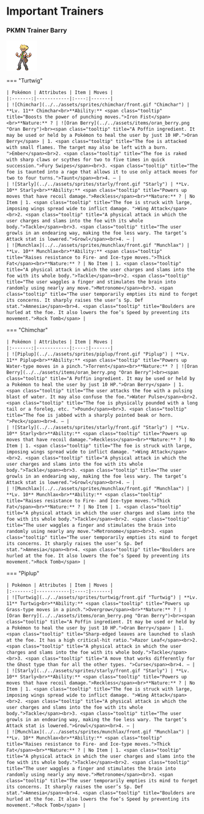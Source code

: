 # Important Trainers

### PKMN Trainer Barry

![PKMN Trainer Barry](../../assets/important_trainers/barry.png "PKMN Trainer Barry")

=== "Turtwig"

	| Pokémon | Attributes | Item | Moves |
	|:-------:|------------|:----:|-------|
	| ![Chimchar](../../assets/sprites/chimchar/front.gif "Chimchar") | **Lv. 11** Chimchar<br>**Ability:** <span class="tooltip" title="Boosts the power of punching moves.">Iron Fist</span><br>**Nature:** ? | ![Oran Berry](../../assets/items/oran_berry.png "Oran Berry")<br><span class="tooltip" title="A Poffin ingredient. It may be used or held by a Pokémon to heal the user by just 10 HP.">Oran Berry</span> | 1. <span class="tooltip" title="The foe is attacked with small flames. The target may also be left with a burn. ">Ember</span><br>2. <span class="tooltip" title="The foe is raked with sharp claws or scythes for two to five times in quick succession.">Fury Swipes</span><br>3. <span class="tooltip" title="The foe is taunted into a rage that allows it to use only attack moves for two to four turns.">Taunt</span><br>4. — |
	| ![Starly](../../assets/sprites/starly/front.gif "Starly") | **Lv. 10** Starly<br>**Ability:** <span class="tooltip" title="Powers up moves that have recoil damage.">Reckless</span><br>**Nature:** ? | No Item | 1. <span class="tooltip" title="The foe is struck with large, imposing wings spread wide to inflict damage. ">Wing Attack</span><br>2. <span class="tooltip" title="A physical attack in which the user charges and slams into the foe with its whole body.">Tackle</span><br>3. <span class="tooltip" title="The user growls in an endearing way, making the foe less wary. The target’s Attack stat is lowered.">Growl</span><br>4. — |
	| ![Munchlax](../../assets/sprites/munchlax/front.gif "Munchlax") | **Lv. 10** Munchlax<br>**Ability:** <span class="tooltip" title="Raises resistance to Fire-​ and Ice-type moves.">Thick Fat</span><br>**Nature:** ? | No Item | 1. <span class="tooltip" title="A physical attack in which the user charges and slams into the foe with its whole body.">Tackle</span><br>2. <span class="tooltip" title="The user waggles a finger and stimulates the brain into randomly using nearly any move.">Metronome</span><br>3. <span class="tooltip" title="The user temporarily empties its mind to forget its concerns. It sharply raises the user’s Sp. Def stat.">Amnesia</span><br>4. <span class="tooltip" title="Boulders are hurled at the foe. It also lowers the foe’s Speed by preventing its movement.">Rock Tomb</span> |
	
=== "Chimchar"

	| Pokémon | Attributes | Item | Moves |
	|:-------:|------------|:----:|-------|
	| ![Piplup](../../assets/sprites/piplup/front.gif "Piplup") | **Lv. 11** Piplup<br>**Ability:** <span class="tooltip" title="Powers up Water-type moves in a pinch.">Torrent</span><br>**Nature:** ? | ![Oran Berry](../../assets/items/oran_berry.png "Oran Berry")<br><span class="tooltip" title="A Poffin ingredient. It may be used or held by a Pokémon to heal the user by just 10 HP.">Oran Berry</span> | 1. <span class="tooltip" title="The user attacks the foe with a pulsing blast of water. It may also confuse the foe.">Water Pulse</span><br>2. <span class="tooltip" title="The foe is physically pounded with a long tail or a foreleg, etc. ">Pound</span><br>3. <span class="tooltip" title="The foe is jabbed with a sharply pointed beak or horn. ">Peck</span><br>4. — |
	| ![Starly](../../assets/sprites/starly/front.gif "Starly") | **Lv. 10** Starly<br>**Ability:** <span class="tooltip" title="Powers up moves that have recoil damage.">Reckless</span><br>**Nature:** ? | No Item | 1. <span class="tooltip" title="The foe is struck with large, imposing wings spread wide to inflict damage. ">Wing Attack</span><br>2. <span class="tooltip" title="A physical attack in which the user charges and slams into the foe with its whole body.">Tackle</span><br>3. <span class="tooltip" title="The user growls in an endearing way, making the foe less wary. The target’s Attack stat is lowered.">Growl</span><br>4. — |
	| ![Munchlax](../../assets/sprites/munchlax/front.gif "Munchlax") | **Lv. 10** Munchlax<br>**Ability:** <span class="tooltip" title="Raises resistance to Fire-​ and Ice-type moves.">Thick Fat</span><br>**Nature:** ? | No Item | 1. <span class="tooltip" title="A physical attack in which the user charges and slams into the foe with its whole body.">Tackle</span><br>2. <span class="tooltip" title="The user waggles a finger and stimulates the brain into randomly using nearly any move.">Metronome</span><br>3. <span class="tooltip" title="The user temporarily empties its mind to forget its concerns. It sharply raises the user’s Sp. Def stat.">Amnesia</span><br>4. <span class="tooltip" title="Boulders are hurled at the foe. It also lowers the foe’s Speed by preventing its movement.">Rock Tomb</span> |
	
=== "Piplup"

	| Pokémon | Attributes | Item | Moves |
	|:-------:|------------|:----:|-------|
	| ![Turtwig](../../assets/sprites/turtwig/front.gif "Turtwig") | **Lv. 11** Turtwig<br>**Ability:** <span class="tooltip" title="Powers up Grass-type moves in a pinch.">Overgrow</span><br>**Nature:** ? | ![Oran Berry](../../assets/items/oran_berry.png "Oran Berry")<br><span class="tooltip" title="A Poffin ingredient. It may be used or held by a Pokémon to heal the user by just 10 HP.">Oran Berry</span> | 1. <span class="tooltip" title="Sharp-edged leaves are launched to slash at the foe. It has a high critical-hit ratio.">Razor Leaf</span><br>2. <span class="tooltip" title="A physical attack in which the user charges and slams into the foe with its whole body.">Tackle</span><br>3. <span class="tooltip" title="A move that works differently for the Ghost type than for all the other types. ">Curse</span><br>4. — |
	| ![Starly](../../assets/sprites/starly/front.gif "Starly") | **Lv. 10** Starly<br>**Ability:** <span class="tooltip" title="Powers up moves that have recoil damage.">Reckless</span><br>**Nature:** ? | No Item | 1. <span class="tooltip" title="The foe is struck with large, imposing wings spread wide to inflict damage. ">Wing Attack</span><br>2. <span class="tooltip" title="A physical attack in which the user charges and slams into the foe with its whole body.">Tackle</span><br>3. <span class="tooltip" title="The user growls in an endearing way, making the foe less wary. The target’s Attack stat is lowered.">Growl</span><br>4. — |
	| ![Munchlax](../../assets/sprites/munchlax/front.gif "Munchlax") | **Lv. 10** Munchlax<br>**Ability:** <span class="tooltip" title="Raises resistance to Fire-​ and Ice-type moves.">Thick Fat</span><br>**Nature:** ? | No Item | 1. <span class="tooltip" title="A physical attack in which the user charges and slams into the foe with its whole body.">Tackle</span><br>2. <span class="tooltip" title="The user waggles a finger and stimulates the brain into randomly using nearly any move.">Metronome</span><br>3. <span class="tooltip" title="The user temporarily empties its mind to forget its concerns. It sharply raises the user’s Sp. Def stat.">Amnesia</span><br>4. <span class="tooltip" title="Boulders are hurled at the foe. It also lowers the foe’s Speed by preventing its movement.">Rock Tomb</span> |
	
